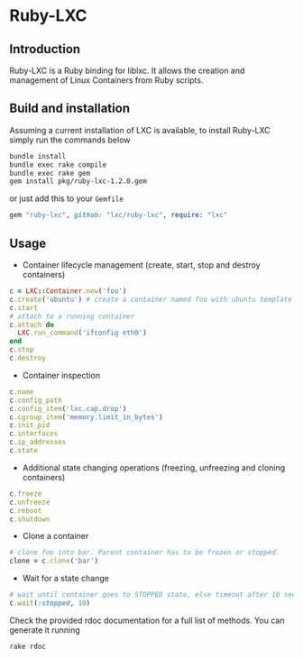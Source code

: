 # Ruby-LXC

## Introduction

Ruby-LXC is a Ruby binding for liblxc. It allows the creation and management
of Linux Containers from Ruby scripts.

## Build and installation

Assuming a current installation of LXC is available, to install Ruby-LXC
simply run the commands below

```sh
bundle install
bundle exec rake compile
bundle exec rake gem
gem install pkg/ruby-lxc-1.2.0.gem
```
or just add this to your ```Gemfile```
```ruby
gem "ruby-lxc", github: "lxc/ruby-lxc", require: "lxc"
```

## Usage

- Container lifecycle management (create, start, stop and destroy containers)
```ruby
c = LXC::Container.new('foo')
c.create('ubuntu') # create a container named foo with ubuntu template
c.start
# attach to a running container
c.attach do
  LXC.run_command('ifconfig eth0')
end
c.stop
c.destroy
```

- Container inspection
```ruby
c.name
c.config_path
c.config_item('lxc.cap.drop')
c.cgroup_item('memory.limit_in_bytes')
c.init_pid
c.interfaces
c.ip_addresses
c.state
```

- Additional state changing operations (freezing, unfreezing and cloning
containers)
```ruby
c.freeze
c.unfreeze
c.reboot
c.shutdown
```

- Clone a container
```ruby
# clone foo into bar. Parent container has to be frozen or stopped.
clone = c.clone('bar')
```

- Wait for a state change
```ruby
# wait until container goes to STOPPED state, else timeout after 10 seconds
c.wait(:stopped, 10)
```

Check the provided rdoc documentation for a full list of methods. You can
generate it running
```sh
rake rdoc
```
